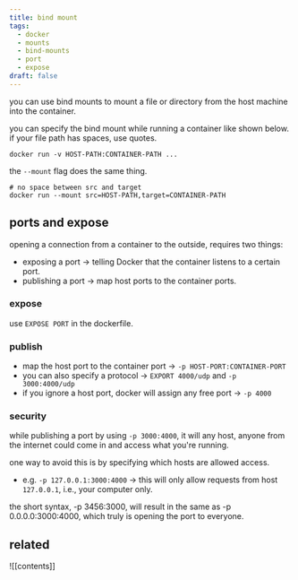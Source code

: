 ```yaml
---
title: bind mount
tags:
  - docker
  - mounts
  - bind-mounts
  - port
  - expose
draft: false
---
```

you can use bind mounts to mount a file or directory from the host machine into the container.

you can specify the bind mount while running a container like shown below. if your file path has spaces, use quotes.
```
docker run -v HOST-PATH:CONTAINER-PATH ... 
```

the `--mount` flag does the same thing.
```
# no space between src and target
docker run --mount src=HOST-PATH,target=CONTAINER-PATH
```

## ports and expose

opening a connection from a container to the outside, requires two things:
- exposing a port -> telling Docker that the container listens to a certain port.
- publishing a port -> map host ports to the container ports.

### expose
use  `EXPOSE PORT` in the dockerfile.

### publish
- map the host port to the container port -> `-p HOST-PORT:CONTAINER-PORT`
- you can also specify a protocol -> `EXPORT 4000/udp` and `-p 3000:4000/udp`
- if you ignore a host port, docker will assign any free port -> `-p 4000`

### security
while publishing a port by using `-p 3000:4000`, it will any host, anyone from the internet could come in and access what you're running.

one way to avoid this is by specifying which hosts are allowed access.
- e.g. `-p 127.0.0.1:3000:4000` -> this will only allow requests from host `127.0.0.1`, i.e., your computer only.

the short syntax, -p 3456:3000, will result in the same as -p 0.0.0.0:3000:4000, which truly is opening the port to everyone.

## related
![[contents]]